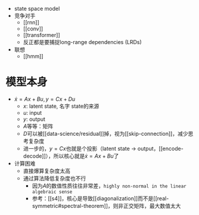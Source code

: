 - state space model
- 竞争对手
  - [[rnn]]
  - [[conv]]
  - [[transformer]]
  - 反正都是要捕捉long-range dependencies (LRDs)
- 联想
  - [[hmm]]
# 模型本身
- $\dot x = Ax+Bu, y=Cx+Du$
  - $x$: latent state, 名字 state的来源
  - $u$: input
  - $y$: output
  - $A$等等：矩阵
  - $D$可以被[[data-science/residual]]掉，视为[[skip-connection]]，减少思考复杂度
  - 进一步的，$y=Cx$也就是个投影（latent state -> output，[[encode-decode]]），所以核心就是$\dot x = Ax+Bu$了
- 计算困难
  - 直接爆算复杂度太高
  - 通过算法降低复杂度也不行
    - 因为$A$的数值性质往往非常差，`highly non-normal in the linear algebraic sense`
    - 参考：[[s4]]，核心是导致[[diagonalization]]而不是[[real-symmetric#spectral-theorem]]，则非正交矩阵，最大数值太大